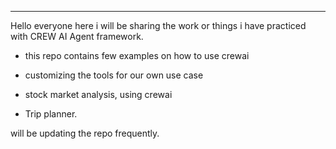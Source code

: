 -------

Hello everyone here i will be sharing the work or things i have practiced with CREW AI Agent framework.

- this repo contains few examples on how to use crewai

- customizing the tools for our own use case

- stock market analysis, using crewai

- Trip planner.

will be updating the repo frequently. 
